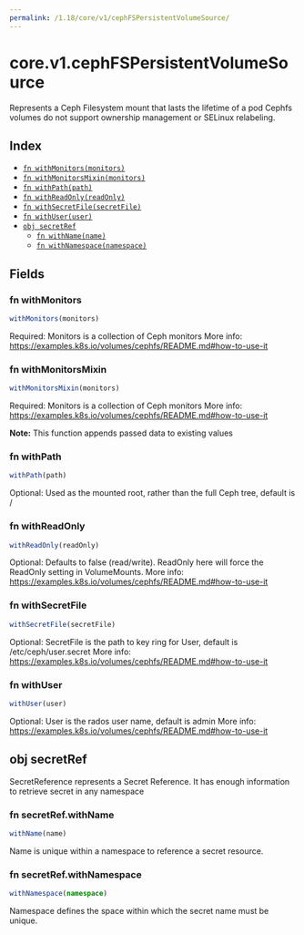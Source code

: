 ```yaml
---
permalink: /1.18/core/v1/cephFSPersistentVolumeSource/
---
```


# core.v1.cephFSPersistentVolumeSource

Represents a Ceph Filesystem mount that lasts the lifetime of a pod Cephfs volumes do not support ownership management or SELinux relabeling.

## Index

* [`fn withMonitors(monitors)`](#fn-withmonitors)
* [`fn withMonitorsMixin(monitors)`](#fn-withmonitorsmixin)
* [`fn withPath(path)`](#fn-withpath)
* [`fn withReadOnly(readOnly)`](#fn-withreadonly)
* [`fn withSecretFile(secretFile)`](#fn-withsecretfile)
* [`fn withUser(user)`](#fn-withuser)
* [`obj secretRef`](#obj-secretref)
  * [`fn withName(name)`](#fn-secretrefwithname)
  * [`fn withNamespace(namespace)`](#fn-secretrefwithnamespace)

## Fields

### fn withMonitors

```ts
withMonitors(monitors)
```

Required: Monitors is a collection of Ceph monitors More info: https://examples.k8s.io/volumes/cephfs/README.md#how-to-use-it

### fn withMonitorsMixin

```ts
withMonitorsMixin(monitors)
```

Required: Monitors is a collection of Ceph monitors More info: https://examples.k8s.io/volumes/cephfs/README.md#how-to-use-it

**Note:** This function appends passed data to existing values

### fn withPath

```ts
withPath(path)
```

Optional: Used as the mounted root, rather than the full Ceph tree, default is /

### fn withReadOnly

```ts
withReadOnly(readOnly)
```

Optional: Defaults to false (read/write). ReadOnly here will force the ReadOnly setting in VolumeMounts. More info: https://examples.k8s.io/volumes/cephfs/README.md#how-to-use-it

### fn withSecretFile

```ts
withSecretFile(secretFile)
```

Optional: SecretFile is the path to key ring for User, default is /etc/ceph/user.secret More info: https://examples.k8s.io/volumes/cephfs/README.md#how-to-use-it

### fn withUser

```ts
withUser(user)
```

Optional: User is the rados user name, default is admin More info: https://examples.k8s.io/volumes/cephfs/README.md#how-to-use-it

## obj secretRef

SecretReference represents a Secret Reference. It has enough information to retrieve secret in any namespace

### fn secretRef.withName

```ts
withName(name)
```

Name is unique within a namespace to reference a secret resource.

### fn secretRef.withNamespace

```ts
withNamespace(namespace)
```

Namespace defines the space within which the secret name must be unique.